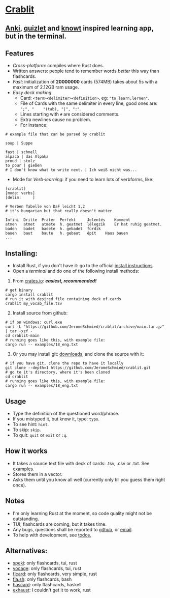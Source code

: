 # [Crablit](https://github.com/JeromeSchmied/crablit)

## [Anki](https://ankiweb.net), [quizlet](https://quizlet.com) and [knowt](https://knowt.com) inspired learning app, but in the terminal.

## Features
- *Cross-platform*: compiles where Rust does.
- Written answers: people tend to remember words *better* this way than flashcards.
- *Fast*: initialization of **20000000** cards (574MB) takes about 5s with a maximum of 2.12GB ram usage.
- *Easy deck making*:
    + Card: `<term><delimiter><definition>`. eg: `"to learn;lernen"`.
    + File of Cards with the same delimiter in every line, good ones are: ` ";", "    "(tab), "|", ":"`.
    + Lines starting with `#` are considered comments.
    <!--+  If the first line is [crablit]: mode, delimiter may be set-->
    + Extra newlines cause no problem.
    + For instance:
```text
# example file that can be parsed by crablit

soup | Suppe

fast | schnell
alpaca | das Alpaka
proud | stolz
to pour | gießen
# I don't know what to write next. | Ich weiß nicht was...
```
- Mode for *Verb-learning*: if you need to learn lots of verbforms, like:
```text
[crablit]
[mode: verbs]
[delim: 	]

# Verben Tabelle von DaF leicht 1,2
# it's hungarian but that really doesn't matter

Infini	Dritte	Präter	Perfekt 	Jelentés	Komment
atmen	atmet	atmete	h. geatmet	lélegzik	Er hat ruhig geatmet.
baden	badet	badete	h. gebadet	fürdik	
bauen	baut	baute	h. gebaut	épít	Haus bauen
...
```
<!-- ## Why is it better than the others? -->
<!---->
<!-- |                 | quizlet     | knowt      | crablit                                 | -->
<!-- |---------------- | ----------- | ---------- | --------------------------              | -->
<!-- | open-source     | no          | no         | of course!                              | -->
<!-- | ad-free         | nope        | nope       | 100%                                    | -->
<!-- | totally free    | not really  | not really | Yes, and it always will be              | -->
<!-- | speed out of 10 | 4           | 2          | 10                                      | -->
<!-- | offline version | paid        | no         | cross-platform, fast, TUI: coming soon  | -->

## Installing:

- Install Rust, if you don't have it: go to the official [install instructions](https://www.rust-lang.org/tools/install)
- Open a *terminal* and do one of the following install methods:
1. From [crates.io](https://crates.io/crates/crablit): ***easiest, recommended!***
```shell
# get binary
cargo install crablit
# run it with desired file containing deck of cards
crablit my_vocab_file.tsv
```
2. Install source from github:
```shell
# if on windows: curl.exe
curl -L "https://github.com/JeromeSchmied/crablit/archive/main.tar.gz" | tar -xzf -
cd crablit-main
# running goes like this, with example file:
cargo run -- examples/18_eng.txt
```
3. Or you may install git: [downloads](https://git-scm.com/downloads), and clone the source with it:
```shell
# if you have git, clone the repo to have it locally
git clone --depth=1 https://github.com/JeromeSchmied/crablit.git
# go to it's directory, where it's been cloned
cd crablit
# running goes like this, with example file:
cargo run -- examples/18_eng.txt
```

## Usage
- Type the definition of the questioned word/phrase.
- If you mistyped it, but know it, type: `typo`.
- To see hint: `hint`.
- To skip: `skip`.
- To quit: `quit` or `exit` or `:q`.

## How it works
- It takes a source text file with deck of cards: .tsv, .csv or .txt. See [examples](https://github.com/JeromeSchmied/crablit/tree/main/examples).
- Stores them in a vector.
- Asks them until you know all well (currently only till you guess them right once).

## Notes
- I'm only learning Rust at the moment, so code quality might not be outstanding.
- TUI, flashcards are coming, but it takes time.
- Any bugs, questions shall be reported to [github](https://github.com/JeromeSchmied/crablit), or [email](mailto:iITsnot.me214@proton.me).
- To help with development, see [todos.](TODO.md)

## Alternatives: 
- [speki](https://crates.io/crates/speki): only flashcards, tui, rust
- [vocage](https://crates.io/crates/vocage): only flashcards, tui, rust
- [flcard](https://crates.io/crates/flcard): only flashcards, very simple, rust
- [fla.sh](https://github.com/tallguyjenks/fla.sh): only flashcards, bash
- [hascard](https://github.com/Yvee1/hascard): only flashcards, haskell
- [exhaust](https://github.com/heyrict/exhaust): I couldn't get it to work, rust
